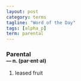 ```yaml
---
layout: post
category: terms
tagline: "Word of the Day"
tags: [alpha_p]
term: parental
---
```


<h3>Parental<br/> <small>&mdash; n. (par<span>&middot;</span>ent<span>&middot;</span>al)</small></h3>
<p><ol>
<li>leased fruit</li>
</ol></p>
